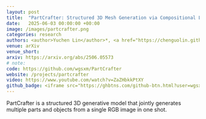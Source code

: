```yaml
---
layout: post
title:  "PartCrafter: Structured 3D Mesh Generation via Compositional Latent Diffusion Transformers"
date:   2025-06-03 00:00:00 +00:00
image: /images/partcrafter.png
categories: research
authors: <author>Yuchen Lin</author>*, <a href="https://chenguolin.github.io/">Chenguo Lin</a>*, <a href="https://paulpanwang.github.io/">Panwang Pan</a>, <a href="https://openreview.net/profile?id=~Honglei_Yan1">Honglei Yan</a>, <a href="https://openreview.net/profile?id=~Feng_Yiqiang1">Yiqiang Feng</a>, <a href="http://www.muyadong.com">Yadong Mu</a>, <a href="https://www.cs.cmu.edu/~katef/">Katerina Fragkiadaki</a>
venue: arXiv
venue_short: 
arxiv: https://arxiv.org/abs/2506.05573
# note: 
code: https://github.com/wgsxm/PartCrafter
website: /projects/partcrafter
video: https://www.youtube.com/watch?v=ZaZHbkkPtXY
github_badge: <iframe src="https://ghbtns.com/github-btn.html?user=wgsxm&repo=PartCrafter&type=star&count=true" frameborder="0" scrolling="0" width="170" height="20" style="vertical-align:middle;"></iframe>
---
```

PartCrafter is a structured 3D generative model that jointly generates multiple parts and objects from a single RGB image in one shot. 
